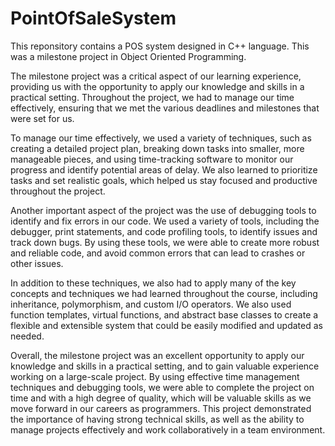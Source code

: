 # PointOfSaleSystem

This reponsitory contains a POS system designed in C++ language. This was a milestone 
project in Object Oriented Programming.

The milestone project was a critical aspect of our learning experience, providing 
us with the opportunity to apply our knowledge and skills in a practical setting. 
Throughout the project, we had to manage our time effectively, ensuring that we met
the various deadlines and milestones that were set for us.

To manage our time effectively, we used a variety of techniques, such as creating a
detailed project plan, breaking down tasks into smaller, more manageable pieces, 
and using time-tracking software to monitor our progress and identify potential areas 
of delay. We also learned to prioritize tasks and set realistic goals, which helped us 
stay focused and productive throughout the project.

Another important aspect of the project was the use of debugging tools to identify and 
fix errors in our code. We used a variety of tools, including the debugger, print statements, 
and code profiling tools, to identify issues and track down bugs. By using these tools, 
we were able to create more robust and reliable code, and avoid common errors that can 
lead to crashes or other issues.

In addition to these techniques, we also had to apply many of the key concepts and 
techniques we had learned throughout the course, including inheritance, polymorphism, 
and custom I/O operators. We also used function templates, virtual functions, and abstract 
base classes to create a flexible and extensible system that could be easily modified and 
updated as needed.

Overall, the milestone project was an excellent opportunity to apply our knowledge and 
skills in a practical setting, and to gain valuable experience working on a large-scale 
project. By using effective time management techniques and debugging tools, we were able 
to complete the project on time and with a high degree of quality, which will be valuable 
skills as we move forward in our careers as programmers. This project demonstrated the 
importance of having strong technical skills, as well as the ability to manage projects 
effectively and work collaboratively in a team environment.
